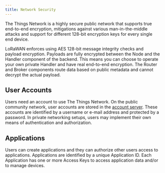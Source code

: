 ```yaml
---
title: Network Security
---
```


The Things Network is a highly secure public network that supports true end-to-end encryption, mitigations against various man-in-the-middle attacks and support for different 128-bit encryption keys for every single end device.

LoRaWAN enforces using AES 128-bit message integrity checks and payload encryption. Payloads are fully encrypted between the Node and the Handler component of the backend. This means you can choose to operate your own private Handler and have real end-to-end encryption. The Router and Broker components route data based on public metadata and cannot decrypt the actual payload.

## User Accounts

Users need an account to use The Things Network. On the public community network, user accounts are stored in the [account server](https://account.thethingsnetwork.org). These accounts are identified by a username or e-mail address and protected by a password. In private networking setups, users may implement their own means of authentication and authorization.

## Applications

Users can create applications and they can authorize other users access to applications. Applications are identified by a unique Application ID. Each Application has one or more Access Keys to access application data and/or to manage devices.
